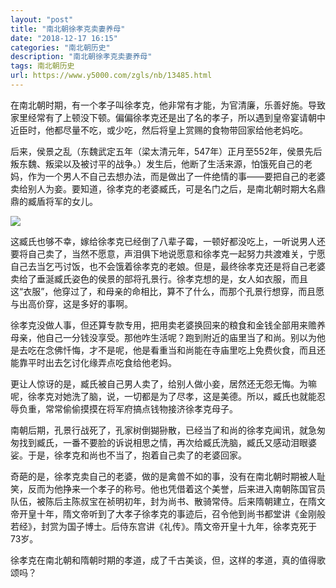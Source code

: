 ```yaml
---
layout: "post"
title: "南北朝徐孝克卖妻养母"
date: "2018-12-17 16:15"
categories: "南北朝历史"
description: "南北朝徐孝克卖妻养母"
tags: 南北朝历史
url: https://www.y5000.com/zgls/nb/13485.html
---
```






在南北朝时期，有一个孝子叫徐孝克，他非常有才能，为官清廉，乐善好施。导致家里经常有了上顿没下顿。偏偏徐孝克还是出了名的孝子，所以遇到皇帝宴请朝中近臣时，他都尽量不吃，或少吃，然后将皇上赏赐的食物带回家给他老妈吃。

后来，侯景之乱（东魏武定五年（梁太清元年，547年）正月至552年，侯景先后叛东魏、叛梁以及被讨平的战争。）发生后，他断了生活来源，怕饿死自己的老妈，作为一个男人不自己去想办法，而是做出了一件绝情的事——要把自己的老婆卖给别人为妾。要知道，徐孝克的老婆臧氏，可是名门之后，是南北朝时期大名鼎鼎的臧盾将军的女儿。

![](https://img.y5000.com/uploads/allimg/170215/8-1F215100634525.jpg)

这臧氏也够不幸，嫁给徐孝克已经倒了八辈子霉，一顿好都没吃上，一听说男人还要将自己卖了，当然不愿意，声泪俱下地说愿意和徐孝克一起努力共渡难关，宁愿自己去当乞丐讨饭，也不会饿着徐孝克的老娘。但是，最终徐孝克还是将自己老婆卖给了垂涎臧氏姿色的侯景的部将孔景行。徐孝克想的是，女人如衣服，而且这“衣服”，他穿过了，和母亲的命相比，算不了什么，而那个孔景行想穿，而且愿与出高价穿，这是多好的事啊。

徐孝克没做人事，但还算专款专用，把用卖老婆换回来的粮食和金钱全部用来赡养母亲，他自己一分钱没享受。那他咋生活呢？跑到附近的庙里当了和尚。别以为他是去吃在念佛忏悔，才不是呢，他是看重当和尚能在寺庙里吃上免费伙食，而且还能靠平时出去乞讨化缘弄点吃食给他老妈。

更让人惊讶的是，臧氏被自己男人卖了，给别人做小妾，居然还无怨无悔。为嘛呢，徐孝克对她洗了脑，说，一切都是为了尽孝，这是美德。所以，臧氏也就能忍辱负重，常常偷偷摸摸在将军府搞点钱物接济徐孝克母子。

南朝后期，孔景行战死了，孔家树倒猢狲散，已经当了和尚的徐孝克闻讯，就急匆匆找到臧氏，一番不要脸的诉说相思之情，再次给臧氏洗脑，臧氏又感动泪眼婆娑。于是，徐孝克和尚也不当了，抱着自己卖了的老婆回家。

奇葩的是，徐孝克卖自己的老婆，做的是禽兽不如的事，没有在南北朝时期被人耻笑，反而为他挣来一个孝子的称号。他也凭借着这个美誉，后来进入南朝陈国官员队伍，被陈后主陈叔宝在祯明初年，封为尚书、散骑常侍。后来隋朝建立，在隋文帝开皇十年，隋文帝听到了大孝子徐孝克的事迹后，召令他到尚书都堂讲《金刚般若经》，封赏为国子博士。后侍东宫讲《礼传》。隋文帝开皇十九年，徐孝克死于73岁。

徐孝克在南北朝和隋朝时期的孝道，成了千古美谈，但，这样的孝道，真的值得歌颂吗？

